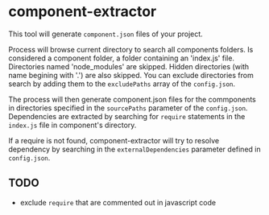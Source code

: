 component-extractor
===================

This tool will generate `component.json` files of your project.

Process will browse current directory to search all components folders.
Is considered a component folder, a folder containing an 'index.js' file.
Directories named 'node_modules' are skipped. Hidden directories (with name begining with '.') are also skipped.
You can exclude directories from search by adding them to the `excludePaths` array of the `config.json`.


The process will then generate component.json files for the commponents in directories specified in the 
`sourcePaths` parameter of the `config.json`. Dependencies are extracted by searching for `require`
statements in the `index.js` file in component's directory. 

If a require is not found, component-extractor will try to resolve dependency by searching in the 
`externalDependencies` parameter defined in `config.json`.


TODO
----

* exclude `require` that are commented out in javascript code

